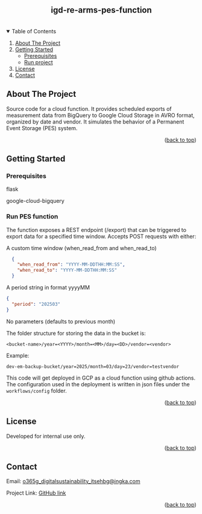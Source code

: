 
<a id="readme-top"></a>

<!-- PROJECT LOGO -->
<br>
<h2 align="center">igd-re-arms-pes-function</h2>
<br>



<!-- TABLE OF CONTENTS -->
<details open>
  <summary>Table of Contents</summary>
  <ol>
    <li>
      <a href="#about-the-project">About The Project</a>
    </li>
    <li>
      <a href="#getting-started">Getting Started</a>
      <ul>
        <li><a href="#prerequisites">Prerequisites</a></li>
        <li><a href="#run">Run project</a></li>
      </ul>
    </li>
    <li><a href="#license">License</a></li>
    <li><a href="#contact">Contact</a></li>
  </ol>
</details>



<!-- ABOUT THE PROJECT -->
## About The Project

Source code for a cloud function. It provides scheduled exports of measurement data from BigQuery to Google Cloud Storage in AVRO format, organized by date and vendor. It simulates the behavior of a Permanent Event Storage (PES) system.

<p align="right">(<a href="#readme-top">back to top</a>)</p>


<!-- GETTING STARTED -->
## Getting Started

### Prerequisites

flask

google-cloud-bigquery

### Run PES function

The function exposes a REST endpoint (/export) that can be triggered to export data for a specified time window.
Accepts POST requests with either:

  A custom time window (when_read_from and when_read_to)
```json
  {
    "when_read_from": "YYYY-MM-DDTHH:MM:SS",
    "when_read_to": "YYYY-MM-DDTHH:MM:SS"
  }
```
  A period string in format yyyyMM
  ```json
  {
    "period": "202503"
  }
```
  No parameters (defaults to previous month)

The folder structure for storing the data in the bucket is:

`<bucket-name>/year=<YYYY>/month=<MM>/day=<DD>/vendor=<vendor>`

Example:

`dev-em-backup-bucket/year=2025/month=03/day=23/vendor=testvendor`

This code will get deployed in GCP as a cloud function using github actions.
The configuration used in the deployment is written in json files under the `workflows/config` folder.


<p align="right">(<a href="#readme-top">back to top</a>)</p>


<!-- LICENSE -->
## License

Developed for internal use only.

<p align="right">(<a href="#readme-top">back to top</a>)</p>



<!-- CONTACT -->
## Contact

Email: [o365g_digitalsustainability_itsehbg@ingka.com](o365g_digitalsustainability_itsehbg@ingka.com)

Project Link: [GitHub link](https://github.com/ingka-group-digital/igd-re-arms-pes-function)

<p align="right">(<a href="#readme-top">back to top</a>)</p>
